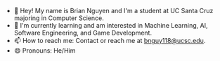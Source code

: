 <!--
**Brian-MT-Nguyen/Brian-MT-Nguyen** is a ✨ _special_ ✨ repository because its `README.md` (this file) appears on your GitHub profile.

Here are some ideas to get you started:

- 🔭 I’m currently working on ...
- 🌱 I’m currently learning ...
- 👯 I’m looking to collaborate on ...
- 🤔 I’m looking for help with ...
- 💬 Ask me about ...
- 📫 How to reach me: ...
- 😄 Pronouns: ...
- ⚡ Fun fact: ...
-->

* 👋 Hey! My name is Brian Nguyen and I'm a student at UC Santa Cruz majoring in Computer Science.<br />
* 🌱 I'm currently learning and am interested in Machine Learning, AI, Software Engineering, and Game Development.<br />
* 📫 How to reach me: Contact or reach me at bnguy118@ucsc.edu.<br />
* 😄 Pronouns: He/Him
